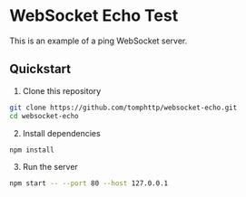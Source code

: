 # WebSocket Echo Test

This is an example of a ping WebSocket server.

## Quickstart

1. Clone this repository

```sh
git clone https://github.com/tomphttp/websocket-echo.git
cd websocket-echo
```

2. Install dependencies

```sh
npm install
```

3. Run the server

```sh
npm start -- --port 80 --host 127.0.0.1
```
